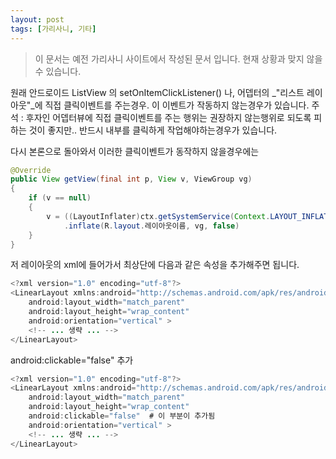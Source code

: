 ```yaml
---
layout: post
tags: [가리사니, 기타]
---
```


> 이 문서는 예전 가리사니 사이트에서 작성된 문서 입니다.
현재 상황과 맞지 않을 수 있습니다.


원래 안드로이드 ListView 의 setOnItemClickListener() 나, 어뎁터의 _"리스트 레이아웃"_에 직접 클릭이벤트를 주는경우. 이 이벤트가 작동하지 않는경우가 있습니다.
주석 : 후자인 어뎁터뷰에 직접 클릭이벤트를 주는 행위는 권장하지 않는행위로 되도록 피하는 것이 좋지만.. 반드시 내부를 클릭하게 작업해야하는경우가 있습니다.

다시 본론으로 돌아와서 이러한 클릭이벤트가 동작하지 않을경우에는
``` java
@Override
public View getView(final int p, View v, ViewGroup vg)
{
	if (v == null)
	{
		v = ((LayoutInflater)ctx.getSystemService(Context.LAYOUT_INFLATER_SERVICE))
			.inflate(R.layout.레이아웃이름, vg, false)
	}
}
```
저 레이아웃의 xml에 들어가서 최상단에 다음과 같은 속성을 추가해주면 됩니다.
``` java
<?xml version="1.0" encoding="utf-8"?>
<LinearLayout xmlns:android="http://schemas.android.com/apk/res/android"
    android:layout_width="match_parent"
    android:layout_height="wrap_content"
    android:orientation="vertical" >
    <!-- ... 생략 ... -->
</LinearLayout>
```
android:clickable="false" 추가
``` java
<?xml version="1.0" encoding="utf-8"?>
<LinearLayout xmlns:android="http://schemas.android.com/apk/res/android"
    android:layout_width="match_parent"
    android:layout_height="wrap_content"
    android:clickable="false"  # 이 부분이 추가됨
    android:orientation="vertical" >
    <!-- ... 생략 ... -->
</LinearLayout>
```
